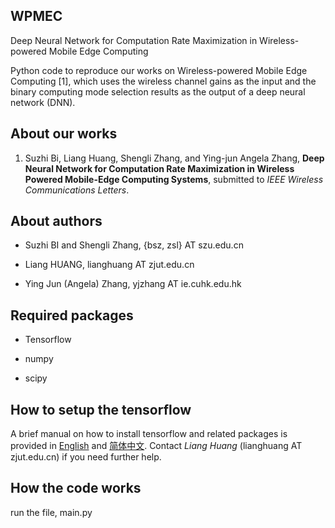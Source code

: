 ## WPMEC

Deep Neural Network for Computation Rate Maximization in Wireless-powered Mobile Edge Computing

Python code to reproduce our works on Wireless-powered Mobile Edge Computing [1], which uses the wireless channel gains as the input and the binary computing mode selection results as the output of a deep neural network (DNN).

## About our works

1. Suzhi Bi, Liang Huang, Shengli Zhang, and Ying-jun Angela Zhang, **Deep Neural Network for Computation Rate Maximization in Wireless Powered Mobile-Edge Computing Systems**, submitted to *IEEE Wireless Communications Letters*.

## About authors

- Suzhi BI and Shengli Zhang, {bsz, zsl} AT szu.edu.cn

- Liang HUANG, lianghuang AT zjut.edu.cn

- Ying Jun (Angela) Zhang, yjzhang AT ie.cuhk.edu.hk

## Required packages

- Tensorflow

- numpy

- scipy

## How to setup the tensorflow

A brief manual on how to install tensorflow and related packages is provided in [English](./installing_tensorflow_eng.md) and [简体中文](./installing_tensorflow_chn.md). Contact *Liang Huang* (lianghuang AT zjut.edu.cn) if you need further help.

## How the code works

run the file, main.py
